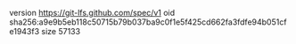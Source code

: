 version https://git-lfs.github.com/spec/v1
oid sha256:a9e9b5eb118c50715b79b037ba9c0f1e5f425cd662fa3fdfe94b051cfe1943f3
size 57133
